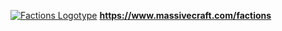 <a href="https://www.massivecraft.com/factions">![Factions Logotype](https://www.massivecraft.com/wp-content/uploads/2011/07/massivecraft-logotype-plugin-factions-2000.jpg)</a>
<b>https://www.massivecraft.com/factions</b>

